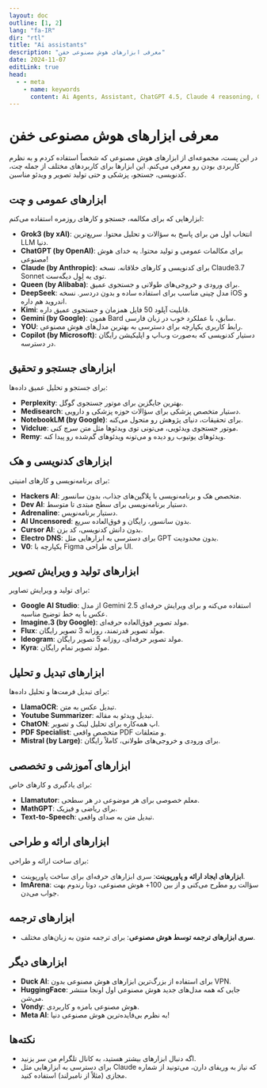 ```yaml
---
layout: doc
outline: [1, 2]
lang: "fa-IR"
dir: "rtl"
title: "Ai assistants"
description: "معرفی ابزارهای هوش مصنوعی خفن"
date: 2024-11-07
editLink: true
head:
  - - meta
    - name: keywords
      content: Ai Agents, Assistant, ChatGPT 4.5, Claude 4 reasoning, Grok 3, Gemini 2.5 series, DeepSeek
---
```


# معرفی ابزارهای هوش مصنوعی خفن  

در این پست، مجموعه‌ای از ابزارهای هوش مصنوعی که شخصاً استفاده کردم و به نظرم کاربردی بودن رو معرفی می‌کنم. این ابزارها برای کاربردهای مختلف از جمله چت، کدنویسی، جستجو، پزشکی و حتی تولید تصویر و ویدئو مناسبن.  

## ابزارهای عمومی و چت

ابزارهایی که برای مکالمه، جستجو و کارهای روزمره استفاده می‌کنم:  

- **Grok3 (by xAI)**: انتخاب اول من برای پاسخ به سؤالات و تحلیل محتوا. سریع‌ترین LLM دنیا.
- **ChatGPT (by OpenAI)**: برای مکالمات عمومی و تولید محتوا. یه خدای هوش مصنوعی!
- **Claude (by Anthropic)**: برای کدنویسی و کارهای خلاقانه. نسخه Claude3.7 Sonnet توی یه لِوِل دیگه‌ست.
- **Queen (by Alibaba)**: برای ورودی و خروجی‌های طولانی و جستجوی عمیق.
- **DeepSeek**: مدل چینی مناسب برای استفاده ساده و بدون دردسر. نسخه iOS و اندروید هم داره.
- **Kimi**: قابلیت آپلود 50 فایل همزمان و جستجوی عمیق داره.
- **Gemini (by Google)**: همون Bard سابق، با عملکرد خوب در زبان فارسی.
- **YOU**: رابط کاربری یکپارچه برای دسترسی به بهترین مدل‌های هوش مصنوعی.
- **Copilot (by Microsoft)**: دستیار کدنویسی که به‌صورت وب‌اپ و اپلیکیشن رایگان در دسترسه.  

## ابزارهای جستجو و تحقیق  

برای جستجو و تحلیل عمیق داده‌ها: 

- **Perplexity**: بهترین جایگزین برای موتور جستجوی گوگل.
- **Medisearch**: دستیار متخصص پزشکی برای سؤالات حوزه پزشکی و دارویی.
- **NotebookLM (by Google)**: برای تحقیقات، دنیای پژوهش رو متحول می‌کنه.
- **Vidclue**: موتور جستجوی ویدئویی، می‌تونی توی ویدئوها مثل متن سرچ کنی.
- **Remy**: ویدئوهای یوتیوب رو دیده و می‌تونه ویدئوهای گم‌شده رو پیدا کنه.

## ابزارهای کدنویسی و هک  

برای برنامه‌نویسی و کارهای امنیتی:  

- **Hackers AI**: متخصص هک و برنامه‌نویسی با پلاگین‌های جذاب، بدون سانسور.
- **Dev AI**: دستیار برنامه‌نویسی برای سطح مبتدی تا متوسط.
- **Adrenaline**: دستیار برنامه‌نویس.
- **AI Uncensored**: بدون سانسور، رایگان و فوق‌العاده سریع.
- **Cursor AI**: بدون دانش کدنویسی، کد بزن.
- **Electro DNS**: برای دسترسی به ابزارهایی مثل GPT بدون محدودیت.
- **V0**: یکپارچه با Figma برای طراحی UI.

## ابزارهای تولید و ویرایش تصویر  

برای تولید و ویرایش تصاویر:  

- **Google AI Studio**: از مدل Gemini 2.5 استفاده می‌کنه و برای ویرایش حرفه‌ای عکس با یه خط توضیح مناسبه.
- **Imagine.3 (by Google)**: مولد تصویر فوق‌العاده حرفه‌ای.
- **Flux**: مولد تصویر قدرتمند، روزانه 3 تصویر رایگان.
- **Ideogram**: مولد تصویر حرفه‌ای، روزانه 5 تصویر رایگان.
- **Kyra**: مولد تصویر تمام رایگان.

## ابزارهای تبدیل و تحلیل  

برای تبدیل فرمت‌ها و تحلیل داده‌ها:  

- **LlamaOCR**: تبدیل عکس به متن.
- **Youtube Summarizer**: تبدیل ویدئو به مقاله.
- **ChatON**: اپ همه‌کاره برای تحلیل لینک و تصویر.
- **PDF Specialist**: متخصص واقعی PDF و متعلقات.
- **Mistral (by Large)**: برای ورودی و خروجی‌های طولانی، کاملاً رایگان. 

## ابزارهای آموزشی و تخصصی  

برای یادگیری و کارهای خاص: 

- **Llamatutor**: معلم خصوصی برای هر موضوعی در هر سطحی.
- **MathGPT**: برای ریاضی و فیزیک.
- **Text-to-Speech**: تبدیل متن به صدای واقعی.  

## ابزارهای ارائه و طراحی  

برای ساخت ارائه و طراحی:  

- **ابزارهای ایجاد ارائه و پاورپوینت**: سری ابزارهای حرفه‌ای برای ساخت پاورپوینت.  
- **ImArena**: سؤالت رو مطرح می‌کنی و از بین 100+ هوش مصنوعی، دوتا رندوم بهت جواب می‌دن.

## ابزارهای ترجمه  

- **سری ابزارهای ترجمه توسط هوش مصنوعی**: برای ترجمه متون به زبان‌های مختلف.

## ابزارهای دیگر  

- **Duck AI**: برای استفاده از بزرگ‌ترین ابزارهای هوش مصنوعی بدون VPN.  
- **HuggingFace**: جایی که همه مدل‌های جدید هوش مصنوعی اول اونجا منتشر می‌شن.  
- **Vondy**: هوش مصنوعی بامزه و کاربردی.  
- **Meta AI**: به نظرم بی‌فایده‌ترین هوش مصنوعی دنیا!  

## نکته‌ها   

- اگه دنبال ابزارهای بیشتر هستید، به کانال تلگرام من سر بزنید.   
- برای دسترسی به ابزارهایی مثل Claude که نیاز به وریفای دارن، می‌تونید از شماره مجازی (مثلاً از نامبرلند) استفاده کنید.  
